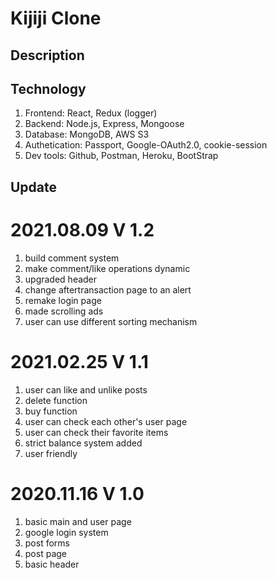 # Kijiji Clone

## Description

## Technology

1. Frontend: React, Redux (logger)
2. Backend: Node.js, Express, Mongoose
3. Database: MongoDB, AWS S3
4. Authetication: Passport, Google-OAuth2.0, cookie-session
5. Dev tools: Github, Postman, Heroku, BootStrap

## Update

# 2021.08.09 V 1.2

1. build comment system
2. make comment/like operations dynamic
3. upgraded header
4. change aftertransaction page to an alert
5. remake login page
6. made scrolling ads
7. user can use different sorting mechanism

# 2021.02.25 V 1.1

1. user can like and unlike posts
2. delete function
3. buy function
4. user can check each other's user page
5. user can check their favorite items
6. strict balance system added
7. user friendly

# 2020.11.16 V 1.0

1. basic main and user page
2. google login system
3. post forms
4. post page
5. basic header
